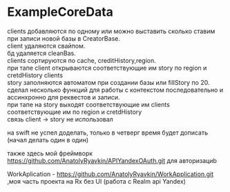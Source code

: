 # ExampleCoreData
 clients добавляются по одному или можно выставить сколько ставим при записи новой базы в CreatorBase.<br>
 client удаляются свайпом.<br>
 бд удаляется cleanBas.<br>
 clients сортируются по cache, creditHistory,region.<br>
 при тапе client открываются соответствующие им story по region и cretdHistory clients<br>
 story заполняются автоматом при создании базы или fillStory по 20.<br>
 сделал несколько функций для работы с контекстом последовательно и ассинхронно для реквестов и записи.<br>
 при тапе на story выходят соответствующие им clients соответствующие им по region и cretdHistory <br>
 связь client -> story не использовал<br>
 
 на swift не успел доделать, только в четверг время будет дописать (начал делать один в один)
 
 также здесь мой фреймворк https://github.com/AnatolyRyavkin/APIYandexOAuth.git для авторизациb <br>
 
 WorkAplication - https://github.com/AnatolyRyavkin/WorkApplication.git ,моя часть проекта на Rx без UI (работа с Realm api Yandex)
 
 
 
 
